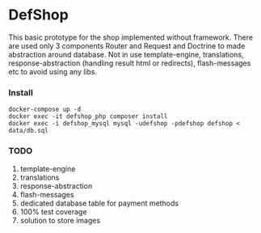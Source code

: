 # DefShop

This basic prototype for the shop implemented without framework. There are used only 3 components Router and Request and Doctrine to made abstraction around database. 
Not in use template-engine, translations, response-abstraction (handling result html or redirects), flash-messages etc to avoid using any libs.


### Install

```
docker-compose up -d
docker exec -it defshop_php composer install
docker exec -i defshop_mysql mysql -udefshop -pdefshop defshop < data/db.sql 
```



### TODO

1. template-engine
2. translations 
3. response-abstraction 
4. flash-messages
5. dedicated database table for payment methods
6. 100% test coverage
7. solution to store images